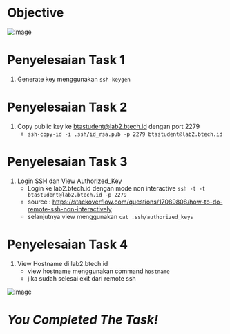 # Objective
![image](https://github.com/diotriandika/learn-networking/assets/109568349/0fa756b7-4d23-4fe6-ba36-fc24802628b9)
# Penyelesaian Task 1
1. Generate key menggunakan `ssh-keygen`
# Penyelesaian Task 2
1. Copy public key ke btastudent@lab2.btech.id dengan port 2279
   - `ssh-copy-id -i .ssh/id_rsa.pub -p 2279 btastudent@lab2.btech.id`
# Penyelesaian Task 3
1. Login SSH dan View Authorized_Key
   - Login ke lab2.btech.id dengan mode non interactive `ssh -t -t btastudent@lab2.btech.id -p 2279`
   - source : https://stackoverflow.com/questions/17089808/how-to-do-remote-ssh-non-interactively
   - selanjutnya view menggunakan `cat .ssh/authorized_keys`
# Penyelesaian Task 4
1. View Hostname di lab2.btech.id
   - view hostname menggunakan command `hostname`
   - jika sudah selesai exit dari remote ssh

![image](https://github.com/diotriandika/learn-networking/assets/109568349/e0612bd6-019e-4540-be2f-8b72e0dca9c9)

# **_You Completed The Task!_**
